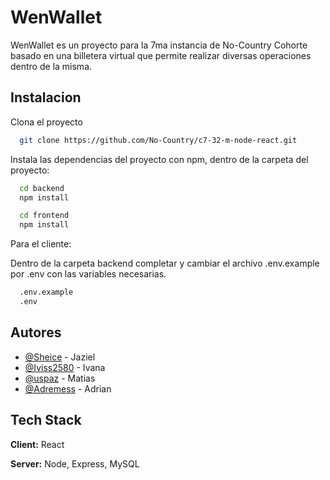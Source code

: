
# WenWallet

WenWallet es un proyecto para la 7ma instancia de No-Country Cohorte basado en una billetera virtual que permite realizar diversas operaciones dentro de la misma.


## Instalacion

Clona el proyecto

```bash
  git clone https://github.com/No-Country/c7-32-m-node-react.git
```


Instala las dependencias del proyecto con npm, dentro de la carpeta del proyecto:

```bash
  cd backend
  npm install
```
```bash
  cd frontend
  npm install
```

Para el cliente: 

Dentro de la carpeta backend completar y cambiar el archivo .env.example por .env con las variables necesarias.

```bash
  .env.example
  .env
```
## Autores

- [@Sheice](https://github.com/Sheice) - Jaziel
- [@Iviss2580](https://github.com/Iviss2580) - Ivana
- [@uspaz](https://github.com/uspaz) - Matias
- [@Adremess](https://github.com/Adremess) - Adrian



## Tech Stack

**Client:** React

**Server:** Node, Express, MySQL

